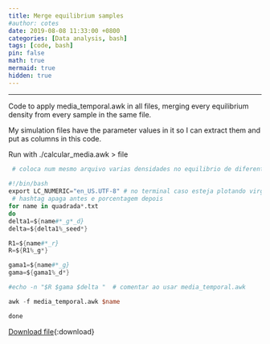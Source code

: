 ```yaml
---
title: Merge equilibrium samples
#author: cotes
date: 2019-08-08 11:33:00 +0800
categories: [Data analysis, bash]
tags: [code, bash]
pin: false
math: true
mermaid: true
hidden: true
---
```


<hr>


Code to apply media_temporal.awk in all files, merging every equilibrium density from every sample in the same file. 

My simulation files have the parameter values in it so I can extract them and put as columns in this code.

Run with ./calcular_media.awk > file


```awk
 # coloca num mesmo arquivo varias densidades no equilibrio de diferentes arquivos atraves do media_temporal_lucas
 
#!/bin/bash
export LC_NUMERIC="en_US.UTF-8" # no terminal caso esteja plotando virgula
 # hashtag apaga antes e porcentagem depois
for name in quadrada*.txt
do
delta1=${name#*_g*_d}
delta=${delta1%_seed*}

R1=${name#*_r}
R=${R1%_g*}

gama1=${name#*_g}
gama=${gama1%_d*}

#echo -n "$R $gama $delta "  # comentar ao usar media_temporal.awk

awk -f media_temporal.awk $name

done
```


[Download file](/files/scripts/data_analysis/calcular_media_lucas.sh){:download}